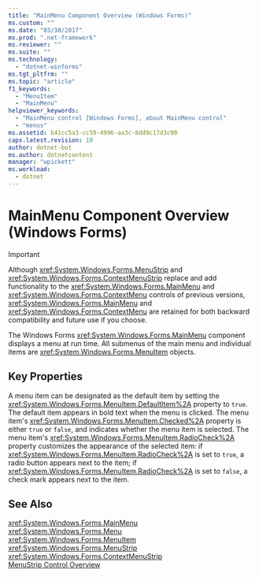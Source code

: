 ```yaml
---
title: "MainMenu Component Overview (Windows Forms)"
ms.custom: ""
ms.date: "03/30/2017"
ms.prod: ".net-framework"
ms.reviewer: ""
ms.suite: ""
ms.technology: 
  - "dotnet-winforms"
ms.tgt_pltfrm: ""
ms.topic: "article"
f1_keywords: 
  - "MenuItem"
  - "MainMenu"
helpviewer_keywords: 
  - "MainMenu control [Windows Forms], about MainMenu control"
  - "menus"
ms.assetid: b41cc5a3-cc59-4996-aa3c-8dd9c17d3c90
caps.latest.revision: 10
author: dotnet-bot
ms.author: dotnetcontent
manager: "wpickett"
ms.workload: 
  - dotnet
---
```

# MainMenu Component Overview (Windows Forms)
> [!IMPORTANT]
>  Although <xref:System.Windows.Forms.MenuStrip> and <xref:System.Windows.Forms.ContextMenuStrip> replace and add functionality to the <xref:System.Windows.Forms.MainMenu> and <xref:System.Windows.Forms.ContextMenu> controls of previous versions, <xref:System.Windows.Forms.MainMenu> and <xref:System.Windows.Forms.ContextMenu> are retained for both backward compatibility and future use if you choose.  
  
 The Windows Forms <xref:System.Windows.Forms.MainMenu> component displays a menu at run time. All submenus of the main menu and individual items are <xref:System.Windows.Forms.MenuItem> objects.  
  
## Key Properties  
 A menu item can be designated as the default item by setting the <xref:System.Windows.Forms.MenuItem.DefaultItem%2A> property to `true`. The default item appears in bold text when the menu is clicked. The menu item's <xref:System.Windows.Forms.MenuItem.Checked%2A> property is either `true` or `false`, and indicates whether the menu item is selected. The menu item's <xref:System.Windows.Forms.MenuItem.RadioCheck%2A> property customizes the appearance of the selected item: if <xref:System.Windows.Forms.MenuItem.RadioCheck%2A> is set to `true`, a radio button appears next to the item; if <xref:System.Windows.Forms.MenuItem.RadioCheck%2A> is set to `false`, a check mark appears next to the item.  
  
## See Also  
 <xref:System.Windows.Forms.MainMenu>  
 <xref:System.Windows.Forms.Menu>  
 <xref:System.Windows.Forms.MenuItem>  
 <xref:System.Windows.Forms.MenuStrip>  
 <xref:System.Windows.Forms.ContextMenuStrip>  
 [MenuStrip Control Overview](../../../../docs/framework/winforms/controls/menustrip-control-overview-windows-forms.md)
